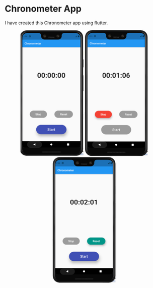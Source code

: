 # Chronometer App

I have created this Chronometer app using flutter.

<p align="center">
<img src="https://github.com/MeetSuvariya25/WCMC_AppDevelopment/blob/main/chronometer_app_p3/chronometer_p3_1.PNG" width="200" height="400" />
<img src="https://github.com/MeetSuvariya25/WCMC_AppDevelopment/blob/main/chronometer_app_p3/chronometer_p3_2.PNG" width="200" height="400" />
<img src="https://github.com/MeetSuvariya25/WCMC_AppDevelopment/blob/main/chronometer_app_p3/chronometer_p3_3.PNG" width="200" height="400" />
</p>
